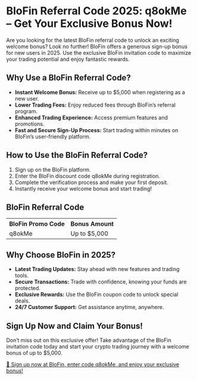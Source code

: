 <h1>BloFin Referral Code 2025: <span class="highlight">q8okMe</span> – Get Your Exclusive Bonus Now!</h1>
<p>Are you looking for the latest BloFin referral code to unlock an exciting welcome bonus? Look no further! BloFin offers a generous sign-up bonus for new users in 2025. Use the exclusive BloFin invitation code to maximize your trading potential and enjoy fantastic rewards.</p>
        
<h2>Why Use a BloFin Referral Code?</h2>
<ul>
            <li><strong>Instant Welcome Bonus:</strong> Receive up to $5,000 when registering as a new user.</li>
            <li><strong>Lower Trading Fees:</strong> Enjoy reduced fees through BloFin’s referral program.</li>
            <li><strong>Enhanced Trading Experience:</strong> Access premium features and promotions.</li>
            <li><strong>Fast and Secure Sign-Up Process:</strong> Start trading within minutes on BloFin’s user-friendly platform.</li>
</ul>
        
<h2>How to Use the BloFin Referral Code?</h2>
<ol>
            <li>Sign up on the BloFin platform.</li>
            <li>Enter the BloFin discount code <span class="highlight">q8okMe</span> during registration.</li>
            <li>Complete the verification process and make your first deposit.</li>
            <li>Instantly receive your welcome bonus and start trading!</li>
</ol>
        
<h2>BloFin Referral Code</h2>
<table>
            <tr>
                <th>BloFin Promo Code</th>
                <th>Bonus Amount</th>
            </tr>
            <tr>
                <td><span class="highlight">q8okMe</span></td>
                <td>Up to $5,000</td>
            </tr>
</table>
        
<h2>Why Choose BloFin in 2025?</h2>
        <ul>
            <li><strong>Latest Trading Updates:</strong> Stay ahead with new features and trading tools.</li>
            <li><strong>Secure Transactions:</strong> Trade with confidence, knowing your funds are protected.</li>
            <li><strong>Exclusive Rewards:</strong> Use the BloFin coupon code to unlock special deals.</li>
            <li><strong>24/7 Customer Support:</strong> Get assistance anytime, anywhere.</li>
        </ul>
        
<h2>Sign Up Now and Claim Your Bonus!</h2>
        <p>Don’t miss out on this exclusive offer! Take advantage of the BloFin invitation code today and start your crypto trading journey with a welcome bonus of up to $5,000.</p>
        
<a href="https://blofin.com/register?referral_code=q8okMe" class="btn">🚀 Sign up now at BloFin, enter code <span class="highlight">q8okMe</span>, and enjoy your exclusive bonus!</a>
    </div>
</body>
</html>
